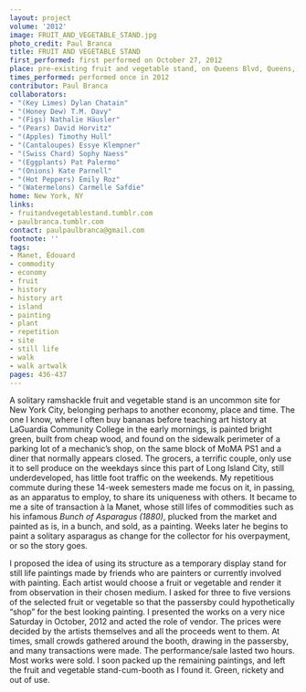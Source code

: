 ```yaml
---
layout: project
volume: '2012'
image: FRUIT_AND_VEGETABLE_STAND.jpg
photo_credit: Paul Branca
title: FRUIT AND VEGETABLE STAND
first_performed: first performed on October 27, 2012
place: pre-existing fruit and vegetable stand, on Queens Blvd, Queens, NY
times_performed: performed once in 2012
contributor: Paul Branca
collaborators:
- "(Key Limes) Dylan Chatain"
- "(Honey Dew) T.M. Davy"
- "(Figs) Nathalie Häusler"
- "(Pears) David Horvitz"
- "(Apples) Timothy Hull"
- "(Cantaloupes) Essye Klempner"
- "(Swiss Chard) Sophy Naess"
- "(Eggplants) Pat Palermo"
- "(Onions) Kate Parnell"
- "(Hot Peppers) Emily Roz"
- "(Watermelons) Carmelle Safdie"
home: New York, NY
links:
- fruitandvegetablestand.tumblr.com
- paulbranca.tumblr.com
contact: paulpaulbranca@gmail.com
footnote: ''
tags:
- Manet, Édouard
- commodity
- economy
- fruit
- history
- history art
- island
- painting
- plant
- repetition
- site
- still life
- walk
- walk artwalk
pages: 436-437
---
```


A solitary ramshackle fruit and vegetable stand is an uncommon site for New York City, belonging perhaps to another economy, place and time. The one I know, where I often buy bananas before teaching art history at LaGuardia Community College in the early mornings, is painted bright green, built from cheap wood, and found on the sidewalk perimeter of a parking lot of a mechanic’s shop, on the same block of MoMA PS1 and a diner that normally appears closed. The grocers, a terrific couple, only use it to sell produce on the weekdays since this part of Long Island City, still underdeveloped, has little foot traffic on the weekends. My repetitious commute during these 14-week semesters made me focus on it, in passing, as an apparatus to employ, to share its uniqueness with others. It became to me a site of transaction à la Manet, whose still lifes of commodities such as his infamous _Bunch of Asparagus (1880)_, plucked from the market and painted as is, in a bunch, and sold, as a painting. Weeks later he begins to paint a solitary asparagus as change for the collector for his overpayment, or so the story goes.

I proposed the idea of using its structure as a temporary display stand for still life paintings made by friends who are painters or currently involved with painting. Each artist would choose a fruit or vegetable and render it from observation in their chosen medium. I asked for three to five versions of the selected fruit or vegetable so that the passersby could hypothetically “shop” for the best looking painting. I presented the works on a very nice Saturday in October, 2012 and acted the role of vendor. The prices were decided by the artists themselves and all the proceeds went to them. At times, small crowds gathered around the booth, drawing in the passersby, and many transactions were made. The performance/sale lasted two hours. Most works were sold. I soon packed up the remaining paintings, and left the fruit and vegetable stand-cum-booth as I found it. Green, rickety and out of use.
